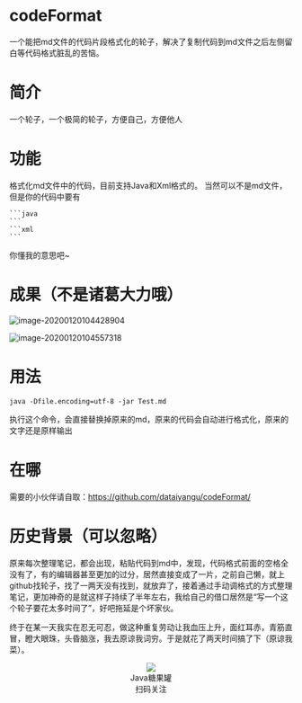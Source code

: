 # codeFormat

一个能把md文件的代码片段格式化的轮子，解决了复制代码到md文件之后左侧留白等代码格式脏乱的苦恼。

# 简介

一个轮子，一个极简的轮子，方便自己，方便他人

# 功能

格式化md文件中的代码，目前支持Java和Xml格式的。 当然可以不是md文件，但是你的代码中要有

~~~shell
```java
```
```xml
```
~~~

你懂我的意思吧~

# 成果（不是诸葛大力哦）

![image-20200120104428904](https://img2018.cnblogs.com/blog/1550980/202001/1550980-20200120105228166-859089535.png)

![image-20200120104557318](https://img2018.cnblogs.com/blog/1550980/202001/1550980-20200120105229485-873327715.png)

# 用法

```
java -Dfile.encoding=utf-8 -jar Test.md
```

执行这个命令，会直接替换掉原来的md，原来的代码会自动进行格式化，原来的文字还是原样输出

# 在哪

需要的小伙伴请自取：https://github.com/dataiyangu/codeFormat/

# 历史背景（可以忽略）

原来每次整理笔记，都会出现，粘贴代码到md中，发现，代码格式前面的空格全没有了，有的编辑器甚至更加的过分，居然直接变成了一片，之前自己懒，就上github找轮子，找了一两天没有找到，就放弃了，接着通过手动调格式的方式整理笔记，更加神奇的是就这样子持续了半年左右，我给自己的借口居然是“写一个这个轮子要花太多时间了”，好吧拖延是个坏家伙。 

终于在某一天我实在忍无可忍，做这种重复劳动让我血压上升，面红耳赤，青筋直冒，瞪大眼珠，头昏脑涨，我去原谅我词穷。于是就花了两天时间搞了下（原谅我菜）。

<center>
<img id="tail" src="https://img-blog.csdnimg.cn/20200115173348802.png" />

<center>Java糖果罐</center>
<center>扫码关注</center>
